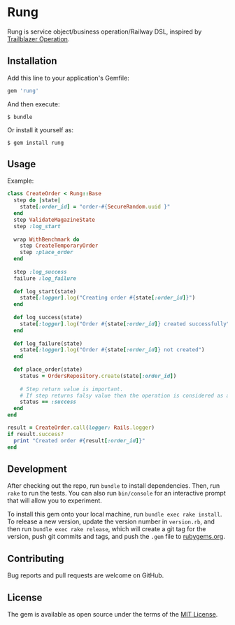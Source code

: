 # Rung

Rung is service object/business operation/Railway DSL, inspired by [Trailblazer Operation](http://trailblazer.to/gems/operation).

## Installation

Add this line to your application's Gemfile:

```ruby
gem 'rung'
```

And then execute:

    $ bundle

Or install it yourself as:

    $ gem install rung

## Usage

Example:
```ruby
class CreateOrder < Rung::Base
  step do |state|
    state[:order_id] = "order-#{SecureRandom.uuid }" 
  end
  step ValidateMagazineState
  step :log_start
  
  wrap WithBenchmark do
    step CreateTemporaryOrder
    step :place_order
  end
  
  step :log_success
  failure :log_failure
  
  def log_start(state)
    state[:logger].log("Creating order #{state[:order_id]}")
  end
  
  def log_success(state)
    state[:logger].log("Order #{state[:order_id]} created successfully")
  end
  
  def log_failure(state)
    state[:logger].log("Order #{state[:order_id]} not created")
  end
  
  def place_order(state)
    status = OrdersRepository.create(state[:order_id])
    
    # Step return value is important.
    # If step returns falsy value then the operation is considered as a failure.
    status == :success
  end
end

result = CreateOrder.call(logger: Rails.logger)
if result.success?
  print "Created order #{result[:order_id]}"
end
```

## Development

After checking out the repo, run `bundle` to install dependencies. Then, run `rake` to run the tests. You can also run `bin/console` for an interactive prompt that will allow you to experiment.

To install this gem onto your local machine, run `bundle exec rake install`. To release a new version, update the version number in `version.rb`, and then run `bundle exec rake release`, which will create a git tag for the version, push git commits and tags, and push the `.gem` file to [rubygems.org](https://rubygems.org).

## Contributing

Bug reports and pull requests are welcome on GitHub.

## License

The gem is available as open source under the terms of the [MIT License](https://opensource.org/licenses/MIT).
